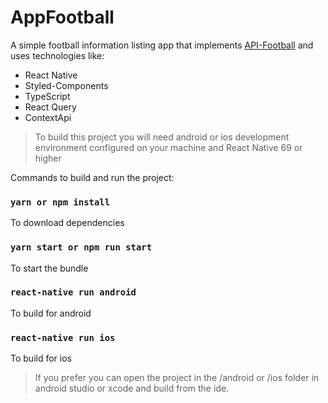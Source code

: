 # AppFootball

A simple football information listing app that implements [API-Football](https://www.api-football.com/documentation-beta#section/Architecture) 
and uses technologies like:
* React Native
* Styled-Components
* TypeScript
* React Query
* ContextApi

> To build this project you will need android or ios development environment configured on your machine and React Native 69 or higher

Commands to build and run the project:

### `yarn or npm install`
To download dependencies
### `yarn start or npm run start`
To start the bundle
### `react-native run android`
To build for android
### `react-native run ios`
To build for ios

> If you prefer you can open the project in the /android or /ios folder in android studio or xcode and build from the ide.
